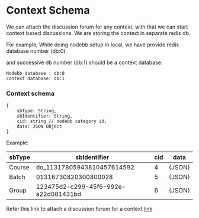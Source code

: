 # Context Schema

We can attach the discussion forum for any context, with that we can start context based discussions. We are storing the context in separate redis db.

For example, While doing nodebb setup in local, we have provide redis database number (db:0).

and successive db number (db:1) should be a context database.

```
Nodebb database : db:0
context database: db:1
```

### **Context schema**

```
{
    sbType: String,
    sbIdentifier: String,
    cid: string // nodebb category id,
    data: JSON Object
}
```

Example:

| sbType | sbIdentifier                         | cid | data   |
| ------ | ------------------------------------ | --- | ------ |
| Course | do\_11317805943810457614592          | 4   | {JSON} |
| Batch  | 01316730820300800028                 | 5   | {JSON} |
| Group  | 123475d2-c299-45f6-992e-a22d081431bd | 6   | {JSON} |

Refer this link to attach a discussion forum for a context [link](configuration-options/discussion-forum-integration-with-any-application.md)

